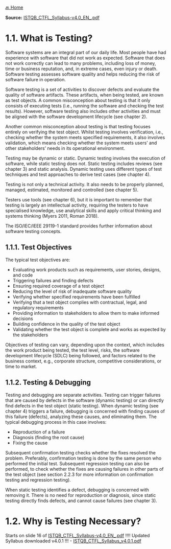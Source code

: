 [🔙 Home](../home.md)

**Source:** [ISTQB_CTFL_Syllabus-v4.0_EN_.pdf](../Resources/resources/ISTQB_CTFL_Syllabus-v4.0_EN_.pdf)

# 1.1. What is Testing?
Software systems are an integral part of our daily life. Most people have had experience with software that did not work as expected. Software that does not work correctly can lead to many problems, including loss of money, time or business reputation, and, in extreme cases, even injury or death.
Software testing assesses software quality and helps reducing the risk of software failure in operation. 

Software testing is a set of activities to discover defects and evaluate the quality of software artifacts.
These artifacts, when being tested, are known as test objects. A common misconception about testing is that it only consists of executing tests (i.e., running the software and checking the test results). However, software testing also includes other activities and must be aligned with the software development lifecycle (see chapter 2).

Another common misconception about testing is that testing focuses entirely on verifying the test object. Whilst testing involves verification, i.e., checking whether the system meets specified requirements, it also involves validation, which means checking whether the system meets users’ and other stakeholders’ needs in its operational environment.

Testing may be dynamic or static. Dynamic testing involves the execution of software, while static testing does not. Static testing includes reviews (see chapter 3) and static analysis. 
Dynamic testing uses different types of test techniques and test approaches to derive test cases (see chapter 4).

Testing is not only a technical activity. It also needs to be properly planned, managed, estimated, monitored and controlled (see chapter 5).

Testers use tools (see chapter 6), but it is important to remember that testing is largely an intellectual activity, requiring the testers to have specialised knowledge, 
use analytical skills and apply critical thinking and systems thinking (Myers 2011, Roman 2018).

The ISO/IEC/IEEE 29119-1 standard provides further information about software testing concepts.

## 1.1.1. Test Objectives
The typical test objectives are:
* Evaluating work products such as requirements, user stories, designs, and code
* Triggering failures and finding defects
* Ensuring required coverage of a test object
* Reducing the level of risk of inadequate software quality
* Verifying whether specified requirements have been fulfilled
* Verifying that a test object complies with contractual, legal, and regulatory requirements
* Providing information to stakeholders to allow them to make informed decisions
* Building confidence in the quality of the test object
* Validating whether the test object is complete and works as expected by the stakeholders

Objectives of testing can vary, depending upon the context, which includes the work product being tested, the test level, risks, the software development lifecycle (SDLC) being followed, and factors related to the business context, e.g., corporate structure, competitive considerations, or time to market.

## 1.1.2. Testing & Debugging
Testing and debugging are separate activities. Testing can trigger failures that are caused by defects in the software (dynamic testing) or can directly find defects in the test object (static testing).
When dynamic testing (see chapter 4) triggers a failure, debugging is concerned with finding causes of this failure (defects), analyzing these causes, and eliminating them. The typical debugging process in this case involves: 
* Reproduction of a failure
* Diagnosis (finding the root cause)
* Fixing the cause

Subsequent confirmation testing checks whether the fixes resolved the problem. Preferably, confirmation testing is done by the same person who performed the initial test. 
Subsequent regression testing can also be performed, to check whether the fixes are causing failures in other parts of the test object (see section 2.2.3 for more information on confirmation testing and regression testing).

When static testing identifies a defect, debugging is concerned with removing it. There is no need for reproduction or diagnosis, since static testing directly finds defects, and cannot cause failures (see chapter 3).

# 1.2. Why is Testing Necessary?
Starts on slide 16 of [ISTQB_CTFL_Syllabus-v4.0_EN_.pdf](../Resources/resources/ISTQB_CTFL_Syllabus-v4.0_EN_.pdf)
!!!! Updated Syllabus downloaded v4.0.1 !!! - [ISTQB_CTFL_Syllabus_v4.0.1.pdf](../Resources/resources/ISTQB_CTFL_Syllabus_v4.0.1.pdf)